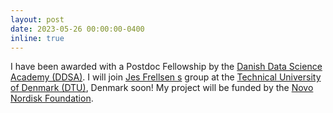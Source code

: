 ```yaml
---
layout: post
date: 2023-05-26 00:00:00-0400
inline: true
---
```


I have been awarded with a Postdoc Fellowship by the <a href='https://ddsa.dk/'>Danish Data Science Academy (DDSA)</a>. I will join <a href='https://frellsen.org/'>Jes Frellsen s</a> group at the <a href='https://www.dtu.dk/english/'>Technical University of Denmark (DTU)</a>, Denmark soon! My project will be funded by the <a href='https://novonordiskfonden.dk/en/'>Novo Nordisk Foundation</a>.
